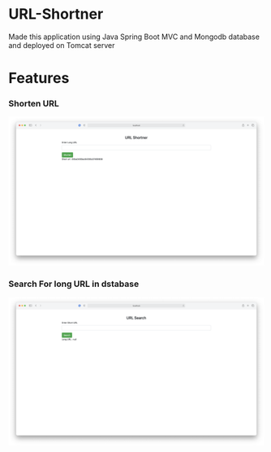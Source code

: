 # URL-Shortner
Made this application using Java Spring Boot MVC and Mongodb database and deployed on Tomcat server
# Features

### Shorten URL
![shorten](/images/shorten.png)

### Search For long URL in dstabase
![search](/images/search.png)
